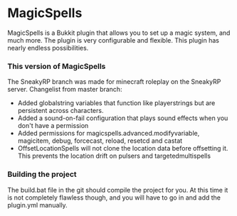 # MagicSpells

MagicSpells is a Bukkit plugin that allows you to set up a magic system, and much more. The plugin is very configurable and flexible.
This plugin has nearly endless possibilities.

### This version of MagicSpells

The SneakyRP branch was made for minecraft roleplay on the SneakyRP server. Changelist from master branch:

- Added globalstring variables that function like playerstrings but are persistent across characters.
- Added a sound-on-fail configuration that plays sound effects when you don't have a permission
- Added permissions for magicspells.advanced.modifyvariable, magicitem, debug, forcecast, reload, resetcd and castat
- OffsetLocationSpells will not clone the location data before offsetting it. This prevents the location drift on pulsers and targetedmultispells

### Building the project

The build.bat file in the git should compile the project for you. At this time it is not completely flawless though, and you will have to go in and add the plugin.yml manually.